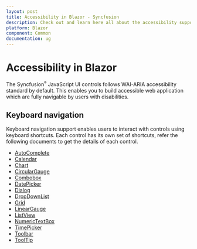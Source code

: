```yaml
---
layout: post
title: Accessibility in Blazor - Syncfusion
description: Check out and learn here all about the accessibility support of syncfusion blazor component and more.
platform: Blazor
component: Common
documentation: ug
---
```


# Accessibility in Blazor

The Syncfusion<sup style="font-size:70%">&reg;</sup> JavaScript UI controls follows WAI-ARIA accessibility standard by default. This enables you to build accessible web application which are fully navigable by users with disabilities.

## Keyboard navigation

Keyboard navigation support enables users to interact with controls using keyboard shortcuts. Each control has its own set of shortcuts, refer the following documents to get the details of each control.

* [AutoComplete](./autocomplete/accessibility)
* [Calendar](./calendar/accessibility)
* [Chart](./chart/accessibility)
* [CircularGauge](./circular-gauge/accessibility)
* [Combobox](./combobox/accessibility)
* [DatePicker](./datepicker/accessibility)
* [Dialog](./dialog/accessibility)
* [DropDownList](./drop-down-list/accessibility)
* [Grid](./datagrid/accessibility)
* [LinearGauge](./linear-gauge/accessibility)
* [ListView](./listview/accessibility)
* [NumericTextBox](./numeric-textbox/accessibility)
* [TimePicker](./timepicker/accessibility)
* [Toolbar](./toolbar/accessibility)
* [ToolTip](./tooltip/accessibility)
